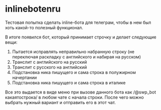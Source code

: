 # inlinebotenru

Тестовая попытка сделать inline-бота для телеграм, чтобы в нем был хоть какой-то полезный функционал.

В итоге появился бот, который принимает строчку и делает следующие вещи:

1. Пытается исправлять неправильно набранную строку (не переключая раскладку с английского и набирая на русском)
2. Транслит с английского на русский
3. Транслит с русского на английский
4. Подстановка ника пишущего и сама строка в полужирном начертании
5. Подстановка ника пишущего и сама строка в италике

Все это выдается в виде меню при вызове данного бота как /@swp_bot какаятострока/ в любом чате с начала строки. После чего можно выбрать нужный вариант и отправить его в этот чат.
